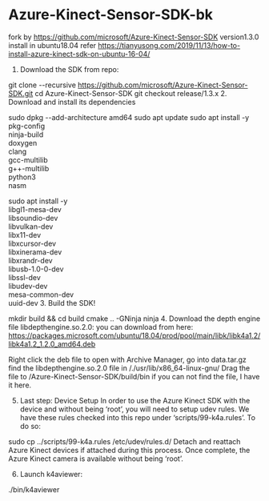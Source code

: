 # Azure-Kinect-Sensor-SDK-bk
fork by https://github.com/microsoft/Azure-Kinect-Sensor-SDK
version1.3.0
install in ubuntu18.04 refer https://tianyusong.com/2019/11/13/how-to-install-azure-kinect-sdk-on-ubuntu-16-04/

1. Download the SDK from repo:

git clone --recursive https://github.com/microsoft/Azure-Kinect-Sensor-SDK.git
cd Azure-Kinect-Sensor-SDK
git checkout release/1.3.x
2. Download and install its dependencies

sudo dpkg --add-architecture amd64
sudo apt update
sudo apt install -y \
    pkg-config \
    ninja-build \
    doxygen \
    clang \
    gcc-multilib \
    g++-multilib \
    python3 \
    nasm

sudo apt install -y \
    libgl1-mesa-dev \
    libsoundio-dev \
    libvulkan-dev \
    libx11-dev \
    libxcursor-dev \
    libxinerama-dev \
    libxrandr-dev \
    libusb-1.0-0-dev \
    libssl-dev \
    libudev-dev \
    mesa-common-dev \
    uuid-dev
3. Build the SDK!

mkdir build && cd build
cmake .. -GNinja
ninja
4. Download the depth engine file libdepthengine.so.2.0:
you can download from here:
https://packages.microsoft.com/ubuntu/18.04/prod/pool/main/libk/libk4a1.2/libk4a1.2_1.2.0_amd64.deb

Right click the deb file to open with Archive Manager, go into data.tar.gz find the
libdepthengine.so.2.0 file in /./usr/lib/x86_64-linux-gnu/ Drag the file to /Azure-Kinect-Sensor-SDK/build/bin
if you can not find the file, I have it here.

5. Last step: Device Setup
In order to use the Azure Kinect SDK with the device and without being ‘root’, you will need to setup udev rules. We have these rules checked into this repo under ‘scripts/99-k4a.rules’. To do so:

 sudo cp ../scripts/99-k4a.rules /etc/udev/rules.d/
Detach and reattach Azure Kinect devices if attached during this process.
Once complete, the Azure Kinect camera is available without being ‘root’.

6. Launch k4aviewer:

 ./bin/k4aviewer
